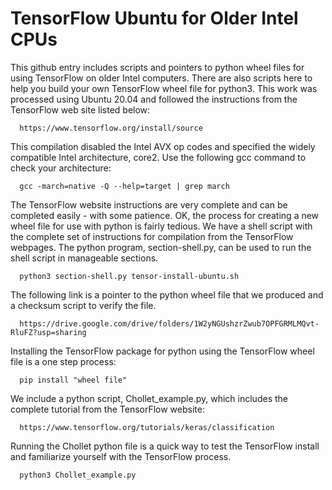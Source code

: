 # TensorFlow Ubuntu for Older Intel CPUs
This github entry includes scripts and pointers to python wheel files for using TensorFlow on older Intel computers.  There are also scripts here to help you build your own TensorFlow wheel file for python3.  This work was processed using Ubuntu 20.04 and followed the instructions from the TensorFlow web site listed below:

```
  https://www.tensorflow.org/install/source
```

This compilation disabled the Intel AVX op codes and specified the widely compatible Intel architecture, core2.  Use the following gcc command to check your architecture:

```
  gcc -march=native -Q --help=target | grep march
```

The TensorFlow website instructions are very complete and can be completed easily - with some patience.  OK, the process for creating a new wheel file for use with python is fairly tedious.  We have a shell script with the complete set of instructions for compilation from the TensorFlow webpages.  The python program, section-shell.py, can be used to run the shell script in manageable sections.

```
  python3 section-shell.py tensor-install-ubuntu.sh
```

The following link is a pointer to the python wheel file that we produced and a checksum script to verify the file.

```
  https://drive.google.com/drive/folders/1W2yNGUshzrZwub7OPFGRMLMQvt-RluFZ?usp=sharing
```

Installing the TensorFlow package for python using the TensorFlow wheel file is a one step process:

```
  pip install "wheel file"
```

We include a python script, Chollet_example.py, which includes the complete tutorial from the TensorFlow website:

```
  https://www.tensorflow.org/tutorials/keras/classification
```

Running the Chollet python file is a quick way to test the TensorFlow install and familiarize yourself with the TensorFlow process.

```
  python3 Chollet_example.py
```



